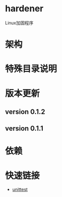 # hardener
Linux加固程序

# 架构

# 特殊目录说明

# 版本更新

## version 0.1.2

## version 0.1.1

# 依赖

# 快速链接

- [unittest](https://docs.python.org/zh-cn/3.9/library/unittest.html)
